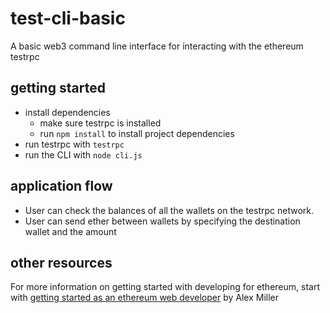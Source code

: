 # test-cli-basic
A basic web3 command line interface for interacting with the ethereum testrpc 

## getting started
* install dependencies
  * make sure testrpc is installed
  * run `npm install` to install project dependencies 
* run testrpc with `testrpc`
* run the CLI with `node cli.js`

## application flow
* User can check the balances of all the wallets on the testrpc network.
* User can send ether between wallets by specifying the destination wallet and the amount

## other resources
For more information on getting started with developing for ethereum, start with [getting started as an ethereum web developer](https://hackernoon.com/getting-started-as-an-ethereum-web-developer-9a2a4ab47baf) by Alex Miller
